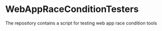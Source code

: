 # WebAppRaceConditionTesters
The repository contains a script for testing web app race condition tools
